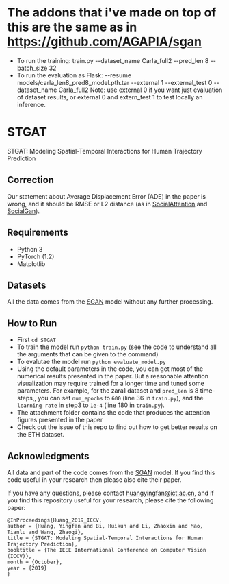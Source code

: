 # The addons that i've made on top of this are the same as in https://github.com/AGAPIA/sgan 

- To run the training:
train.py --dataset_name Carla_full2 --pred_len 8 --batch_size 32
- To run the evaluation as Flask:
--resume models/carla_len8_pred8_model.pth.tar --external 1 --external_test 0 --dataset_name Carla_full2
Note: use external 0 if you want just evaluation of dataset results, or external 0 and extern_test 1 to test locally an inference.

# STGAT
STGAT: Modeling Spatial-Temporal Interactions for Human Trajectory Prediction

## Correction
Our statement about Average Displacement Error (ADE) in the paper is wrong, and it should be RMSE or L2 distance (as in [SocialAttention](https://arxiv.org/pdf/1710.04689.pdf) and [SocialGan](https://arxiv.org/pdf/1803.10892.pdf)).

## Requirements
* Python 3
* PyTorch (1.2)
* Matplotlib

## Datasets
All the data comes from the [SGAN](https://github.com/agrimgupta92/sgan) model without any further processing.

## How to Run
* First `cd STGAT`
* To train the model run `python train.py` (see the code to understand all the arguments that can be given to the command)
* To evalutae the model run `python evaluate_model.py`
* Using the default parameters in the code, you can get most of the numerical results presented in the paper. But a reasonable attention visualization may require trained for a longer time and tuned some parameters. For example, for the zara1 dataset and `pred_len` is 8 time-steps,, you can set `num_epochs` to `600` (line 36 in `train.py`), and the `learning rate` in step3 to `1e-4` (line 180 in `train.py`).
* The attachment folder contains the code that produces the attention figures presented in the paper
* Check out the issue of this repo to find out how to get better results on the ETH dataset.

## Acknowledgments
All data and part of the code comes from the [SGAN](https://github.com/agrimgupta92/sgan) model. If you find this code useful in your research then please also cite their paper.

If you have any questions, please contact huangyingfan@ict.ac.cn, and if you find this repository useful for your research, please cite the following paper:
```
@InProceedings{Huang_2019_ICCV,
author = {Huang, Yingfan and Bi, Huikun and Li, Zhaoxin and Mao, Tianlu and Wang, Zhaoqi},
title = {STGAT: Modeling Spatial-Temporal Interactions for Human Trajectory Prediction},
booktitle = {The IEEE International Conference on Computer Vision (ICCV)},
month = {October},
year = {2019}
}
